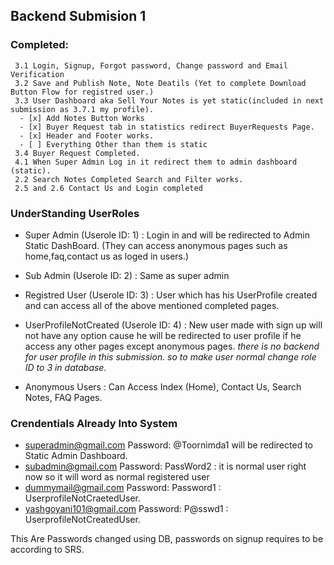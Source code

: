 ## Backend Submision 1
### Completed:
     3.1 Login, Signup, Forgot password, Change password and Email Verification
     3.2 Save and Publish Note, Note Deatils (Yet to complete Download Button Flow for registred user.)
     3.3 User Dashboard aka Sell Your Notes is yet static(included in next submission as 3.7.1 my profile).
      - [x] Add Notes Button Works
      - [x] Buyer Request tab in statistics redirect BuyerRequests Page.
      - [x] Header and Footer works.
      - [ ] Everything Other than them is static
     3.4 Buyer Request Completed.
     4.1 When Super Admin Log in it redirect them to admin dashboard (static).
     2.2 Search Notes Completed Search and Filter works. 
     2.5 and 2.6 Contact Us and Login completed
    
    
    
### UnderStanding UserRoles
- Super Admin (Userole ID: 1) : Login in and will be redirected to Admin Static DashBoard. (They can access anonymous pages such as home,faq,contact us as loged in users.)

- Sub Admin (Userole ID: 2) : Same as super admin

- Registred User (Userole ID: 3) : User which has his UserProfile created and can access all of the above mentioned completed pages.

- UserProfileNotCreated (Userole ID: 4) : New user made with sign up will not have any option cause he will be redirected to user profile if he access any other pages except anonymous pages.
  *there is no backend for user profile in this submission. so to make user normal change role ID to 3 in database.*
  
- Anonymous Users : Can Access Index (Home), Contact Us, Search Notes, FAQ Pages.

### Crendentials Already Into System
* superadmin@gmail.com   Password: \@Toornimda1 will be redirected to Static Admin Dashboard. 
* subadmin@gmail.com     Password: PassWord2 : it is normal user right now so it will word as normal registered user
* dummymail@gmail.com    Password: Password1 : UserprofileNotCraetedUser.
* yashgoyani101@gmail.com Password: P@sswd1 : UserprofileNotCreatedUser.

This Are Passwords changed using DB, passwords on signup requires to be according to SRS. 
